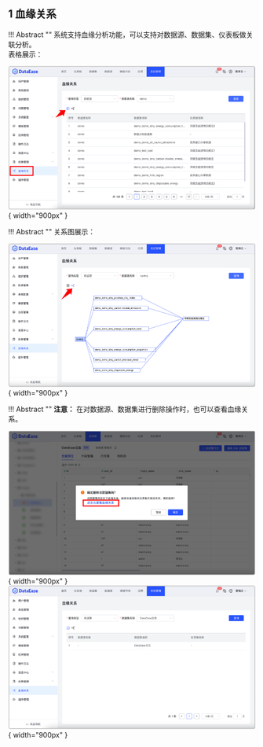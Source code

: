 ## 1 血缘关系

!!! Abstract ""
    系统支持血缘分析功能，可以支持对数据源、数据集、仪表板做关联分析。  
    表格展示：

![插件管理](../../img/system_management/血缘分析_表格展示.png){ width="900px" }

!!! Abstract ""
    关系图展示：

![插件管理](../../img/system_management/血缘分析_关系图展示.png){ width="900px" }

!!! Abstract ""
    **注意：** 在对数据源、数据集进行删除操作时，也可以查看血缘关系。

![插件管理](../../img/system_management/血缘关系_删除1.png){ width="900px" }  
![插件管理](../../img/system_management/血缘关系_删除2.png){ width="900px" }